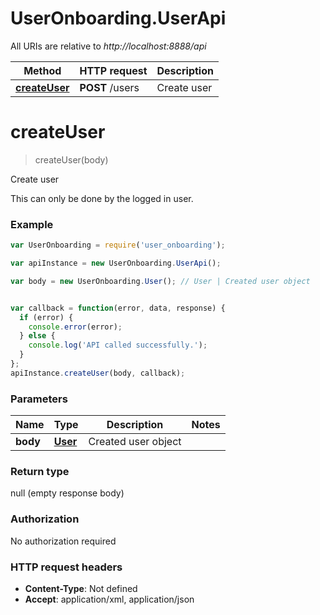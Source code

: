 # UserOnboarding.UserApi

All URIs are relative to *http://localhost:8888/api*

Method | HTTP request | Description
------------- | ------------- | -------------
[**createUser**](UserApi.md#createUser) | **POST** /users | Create user


<a name="createUser"></a>
# **createUser**
> createUser(body)

Create user

This can only be done by the logged in user.

### Example
```javascript
var UserOnboarding = require('user_onboarding');

var apiInstance = new UserOnboarding.UserApi();

var body = new UserOnboarding.User(); // User | Created user object


var callback = function(error, data, response) {
  if (error) {
    console.error(error);
  } else {
    console.log('API called successfully.');
  }
};
apiInstance.createUser(body, callback);
```

### Parameters

Name | Type | Description  | Notes
------------- | ------------- | ------------- | -------------
 **body** | [**User**](User.md)| Created user object | 

### Return type

null (empty response body)

### Authorization

No authorization required

### HTTP request headers

 - **Content-Type**: Not defined
 - **Accept**: application/xml, application/json

